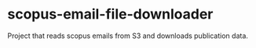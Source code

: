 # scopus-email-file-downloader

Project that reads scopus emails from S3 and downloads publication data.
